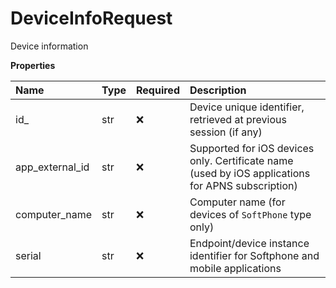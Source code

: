 # DeviceInfoRequest

Device information

**Properties**

| Name            | Type | Required | Description                                                                                       |
| :-------------- | :--- | :------- | :------------------------------------------------------------------------------------------------ |
| id\_            | str  | ❌       | Device unique identifier, retrieved at previous session (if any)                                  |
| app_external_id | str  | ❌       | Supported for iOS devices only. Certificate name (used by iOS applications for APNS subscription) |
| computer_name   | str  | ❌       | Computer name (for devices of `SoftPhone` type only)                                              |
| serial          | str  | ❌       | Endpoint/device instance identifier for Softphone and mobile applications                         |

<!-- This file was generated by liblab | https://liblab.com/ -->

